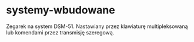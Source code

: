 # systemy-wbudowane

Zegarek na system DSM-51. Nastawiany przez klawiaturę multipleksowaną lub komendami przez transmisję szeregową.